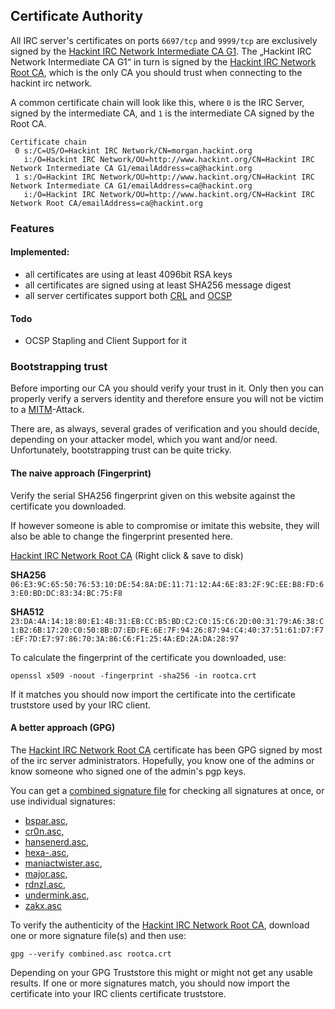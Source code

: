 ## Certificate Authority

All IRC server's certificates on ports `6697/tcp` and `9999/tcp` are exclusively signed by the [Hackint IRC Network Intermediate CA G1]. The „Hackint IRC Network Intermediate CA G1“ in turn is signed by the [Hackint IRC Network Root CA], which is the only CA you should trust when connecting to the hackint irc network.

A common certificate chain will look like this, where `0` is the IRC Server, signed by the
intermediate CA, and `1` is the intermediate CA signed by the Root CA.

```
Certificate chain
 0 s:/C=US/O=Hackint IRC Network/CN=morgan.hackint.org
   i:/O=Hackint IRC Network/OU=http://www.hackint.org/CN=Hackint IRC Network Intermediate CA G1/emailAddress=ca@hackint.org
 1 s:/O=Hackint IRC Network/OU=http://www.hackint.org/CN=Hackint IRC Network Intermediate CA G1/emailAddress=ca@hackint.org
   i:/O=Hackint IRC Network/OU=http://www.hackint.org/CN=Hackint IRC Network Root CA/emailAddress=ca@hackint.org
```

### Features

#### Implemented:
- all certificates are using at least 4096bit RSA keys
- all certificates are signed using at least SHA256 message digest
- all server certificates support both [CRL](https://en.wikipedia.org/wiki/Revocation_list) and [OCSP](https://en.wikipedia.org/wiki/Online_Certificate_Status_Protocol)

#### Todo
- OCSP Stapling and Client Support for it

### Bootstrapping trust

Before importing our CA you should verify your trust in it. Only then you can properly verify a servers identity and therefore ensure you will not be victim to a [MITM](https://en.wikipedia.org/wiki/Man-in-the-middle_attack)-Attack.

There are, as always, several grades of verification and you should decide, depending on
your attacker model, which you want and/or need. Unfortunately, bootstrapping trust can be quite tricky.

#### The naive approach (Fingerprint)
Verify the serial SHA256 fingerprint given on this website against the certificate you downloaded.

If however someone is able to compromise or imitate this website, they will also be able to change the fingerprint presented here.

[Hackint IRC Network Root CA] (Right click & save to disk)

**SHA256** `06:E3:9C:65:50:76:53:10:DE:54:8A:DE:11:71:12:A4:6E:83:2F:9C:EE:B8:FD:63:E0:BD:DC:83:34:BC:75:F8`

**SHA512**
`23:DA:4A:14:18:80:E1:4B:31:EB:CC:B5:BD:C2:C0:15:C6:2D:00:31:79:A6:38:C1:B2:6B:17:20:C0:50:8B:D7:ED:FE:6E:7F:94:26:87:94:C4:40:37:51:61:D7:F7:EF:7D:E7:97:86:70:3A:86:C6:F1:25:4A:ED:2A:DA:28:97`

To calculate the fingerprint of the certificate you downloaded, use:

```
openssl x509 -noout -fingerprint -sha256 -in rootca.crt
```
If it matches you should now import the certificate into the certificate truststore used by your IRC client.


#### A better approach (GPG)
The [Hackint IRC Network Root CA] certificate has been GPG signed by most of the irc server administrators. Hopefully, you know one of the admins or know someone who signed one of the admin's pgp keys.

You can get a [combined signature file] for checking all signatures at once, or use individual signatures:
- [bspar.asc],
- [cr0n.asc],
- [hansenerd.asc],
- [hexa-.asc],
- [maniactwister.asc],
- [major.asc],
- [rdnzl.asc],
- [undermink.asc],
- [zakx.asc]

To verify the authenticity of the [Hackint IRC Network Root CA], download one or more signature file(s) and then use:

`gpg --verify combined.asc rootca.crt`

Depending on your GPG Truststore this might or might not get any usable results. If one or more signatures match, you should now import the certificate into your IRC clients certificate truststore.

[Hackint IRC Network Root CA]: /ca/rootca.crt
[Hackint IRC Network Intermediate CA G1]: /ca/intermediate1.crt
[combined signature file]: /ca/sigs/combined.asc
[bspar.asc]: /ca/sigs/bspar.asc
[cr0n.asc]: /ca/sigs/cr0n.asc
[hansenerd.asc]: /ca/sigs/hansenerd.asc
[hexa-.asc]: /ca/sigs/hexa-.asc
[maniactwister.asc]: /ca/sigs/maniactwister.asc
[major.asc]: /ca/sigs/major.asc
[rdnzl.asc]: /ca/sigs/rdnzl.asc
[undermink.asc]: /ca/sigs/undermink.asc
[zakx.asc]: /ca/sigs/zakx.asc
